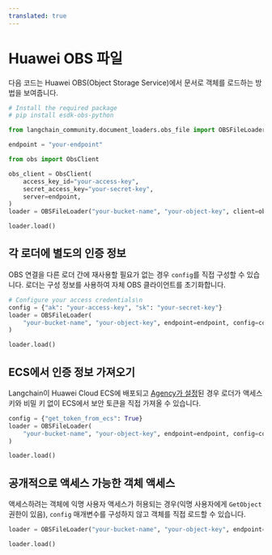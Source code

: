 ```yaml
---
translated: true
---
```


# Huawei OBS 파일

다음 코드는 Huawei OBS(Object Storage Service)에서 문서로 객체를 로드하는 방법을 보여줍니다.

```python
# Install the required package
# pip install esdk-obs-python
```

```python
from langchain_community.document_loaders.obs_file import OBSFileLoader
```

```python
endpoint = "your-endpoint"
```

```python
from obs import ObsClient

obs_client = ObsClient(
    access_key_id="your-access-key",
    secret_access_key="your-secret-key",
    server=endpoint,
)
loader = OBSFileLoader("your-bucket-name", "your-object-key", client=obs_client)
```

```python
loader.load()
```

## 각 로더에 별도의 인증 정보

OBS 연결을 다른 로더 간에 재사용할 필요가 없는 경우 `config`를 직접 구성할 수 있습니다. 로더는 구성 정보를 사용하여 자체 OBS 클라이언트를 초기화합니다.

```python
# Configure your access credentials\n
config = {"ak": "your-access-key", "sk": "your-secret-key"}
loader = OBSFileLoader(
    "your-bucket-name", "your-object-key", endpoint=endpoint, config=config
)
```

```python
loader.load()
```

## ECS에서 인증 정보 가져오기

Langchain이 Huawei Cloud ECS에 배포되고 [Agency가 설정](https://support.huaweicloud.com/intl/en-us/usermanual-ecs/ecs_03_0166.html#section7)된 경우 로더가 액세스 키와 비밀 키 없이 ECS에서 보안 토큰을 직접 가져올 수 있습니다.

```python
config = {"get_token_from_ecs": True}
loader = OBSFileLoader(
    "your-bucket-name", "your-object-key", endpoint=endpoint, config=config
)
```

```python
loader.load()
```

## 공개적으로 액세스 가능한 객체 액세스

액세스하려는 객체에 익명 사용자 액세스가 허용되는 경우(익명 사용자에게 `GetObject` 권한이 있음), `config` 매개변수를 구성하지 않고 객체를 직접 로드할 수 있습니다.

```python
loader = OBSFileLoader("your-bucket-name", "your-object-key", endpoint=endpoint)
```

```python
loader.load()
```
